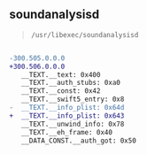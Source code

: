 ## soundanalysisd

> `/usr/libexec/soundanalysisd`

```diff

-300.505.0.0.0
+300.506.0.0.0
   __TEXT.__text: 0x400
   __TEXT.__auth_stubs: 0xa0
   __TEXT.__const: 0x42
   __TEXT.__swift5_entry: 0x8
-  __TEXT.__info_plist: 0x64d
+  __TEXT.__info_plist: 0x643
   __TEXT.__unwind_info: 0x78
   __TEXT.__eh_frame: 0x40
   __DATA_CONST.__auth_got: 0x50

```
